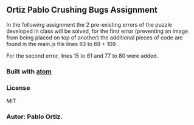 ## Ortiz Pablo Crushing Bugs Assignment

In the following assignment the 2 pre-existing errors of the puzzle developed in class will be solved, for the first error (preventing an image from being placed on top of another) the additional pieces of code are found in the main.js file lines 63 to 69 + 109 .

For the second error, lines 15 to 61 and 77 to 80 were added.

### Built with [atom](https://atom.io/)

### License
MIT

### Autor: Pablo Ortiz.
